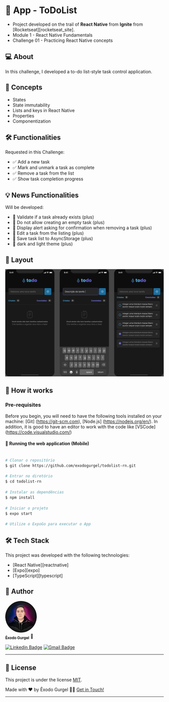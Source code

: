 # :iphone: App - ToDoList

- Project developed on the trail of **React Native** from **Ignite** from [Rocketseat][rocketseat_site].
- Module 1 - React Native Fundamentals
- Challenge 01 - Practicing React Native concepts


## :computer: About

In this challenge, I developed a to-do list-style task control application.

## :wrench: Concepts

- States
- State immutability
- Lists and keys in React Native
- Properties
- Componentization


## 🛠 Functionalities

Requested in this Challenge:

- :white_check_mark: Add a new task
- :white_check_mark: Mark and unmark a task as complete
- :white_check_mark: Remove a task from the list
- :white_check_mark: Show task completion progress


## :bulb: News Functionalities

Will be developed:

- :white_square_button: Validate if a task already exists (plus)
- :white_square_button: Do not allow creating an empty task (plus)
- :white_square_button: Display alert asking for confirmation when removing a task (plus)
- :white_square_button: Edit a task from the listing (plus)
- :white_square_button: Save task list to AsyncStorage (plus)
- :white_square_button: dark and light theme (plus)


## :art: Layout

![alt text](.github/project.png)

## :open_file_folder: How it works

### Pre-requisites
Before you begin, you will need to have the following tools installed on your machine: [Git] (https://git-scm.com), [Node.js] (https://nodejs.org/en/). In addition, it is good to have an editor to work with the code like [VSCode] (https://code.visualstudio.com/)

#### 🧭 Running the web application (Mobile)

```bash

# Clonar o repositório
$ git clone https://github.com/exodogurgel/todolist-rn.git

# Entrar no diretório
$ cd todolist-rn

# Instalar as dependências
$ npm install

# Iniciar o projeto
$ expo start

# Utilize o ExpoGo para executar o App

```

## 🛠 Tech Stack

This project was developed with the following technologies:

- [React Native][reactnative]
- [Expo][expo]
- [TypeScript][typescript]


## 🦸 Author

<a href="https://blog.rocketseat.com.br/author/exodo/">
 <img style="border-radius: 50%;" src="https://github.com/exodogurgel/exodogurgel/blob/main/images/b11993be-e073-4a30-adae-2fee655ccdd5.png?raw=true" width="100px;" alt="Êxodo Gurgel"/> 
 <br />
 <sub><b>Êxodo Gurgel</b></sub></a> <a href="https://blog.rocketseat.com.br/author/exodo/" title="Rocketseat"></a> 🚀
 <br />

[![Linkedin Badge](https://img.shields.io/badge/-Exodo-blue?style=flat-square&logo=Linkedin&logoColor=white&link=https://www.linkedin.com/in/exodo-gurgel/)](https://www.linkedin.com/in/exodo-gurgel/) 
[![Gmail Badge](https://img.shields.io/badge/-exodowellis@gmail.com-c14438?style=flat-square&logo=Gmail&logoColor=white&link=mailto:exodowellis@gmail.com)](mailto:exodowellis@gmail.com)

---

## 📝 License

This project is under the license [MIT](./LICENSE).

Made with ❤️ by Êxodo Gurgel 👋🏽 [Get in Touch!](Https://www.linkedin.com/in/exodo-gurgel/)

---
